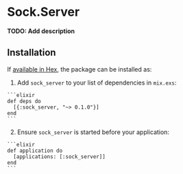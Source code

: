 # Sock.Server

**TODO: Add description**

## Installation

If [available in Hex](https://hex.pm/docs/publish), the package can be installed as:

  1. Add `sock_server` to your list of dependencies in `mix.exs`:

    ```elixir
    def deps do
      [{:sock_server, "~> 0.1.0"}]
    end
    ```

  2. Ensure `sock_server` is started before your application:

    ```elixir
    def application do
      [applications: [:sock_server]]
    end
    ```

